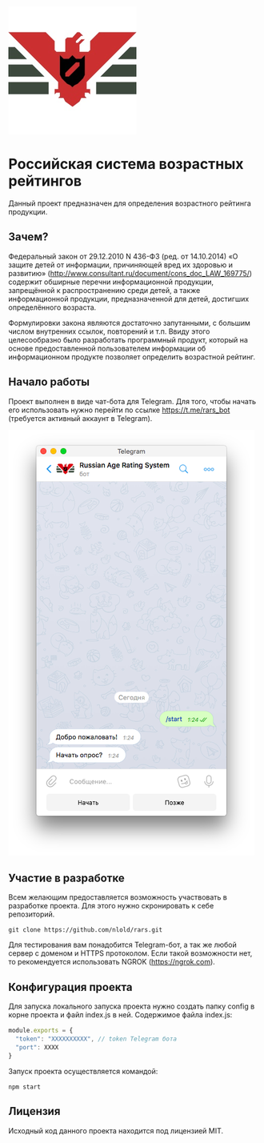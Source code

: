 ![Logo of the project](src/images/logo.jpg)

# Российская система возрастных рейтингов

Данный проект предназначен для определения возрастного рейтинга продукции.

## Зачем?

Федеральный закон от 29.12.2010 N 436-ФЗ (ред. от 14.10.2014) «О защите детей от информации, причиняющей вред их здоровью и развитию» (http://www.consultant.ru/document/cons_doc_LAW_169775/) содержит обширные перечни информационной продукции, запрещённой к распространению среди детей, а также информационной продукции, предназначенной для детей, достигших определённого возраста. 

Формулировки закона являются достаточно запутанными, с большим числом внутренних ссылок, повторений и т.п. Ввиду этого целесообразно было разработать программный продукт, который на основе предоставленной пользователем информации об информационном продукте позволяет определить возрастной рейтинг. 

## Начало работы

Проект выполнен в виде чат-бота для Telegram. Для того, чтобы начать его использовать нужно перейти по ссылке https://t.me/rars_bot (требуется активный аккаунт в Telegram).  

![Example view](src/images/example.png)

## Участие в разработке

Всем желающим предоставляется возможность участвовать в разработке проекта. Для этого нужно скронировать к себе репозиторий. 

```shell
git clone https://github.com/nlold/rars.git
```

Для тестирования вам понадобится Telegram-бот, а так же любой сервер с доменом и HTTPS протоколом. Если такой возможности нет, то рекомендуется использовать NGROK (https://ngrok.com).

## Конфигурация проекта

Для запуска локального запуска проекта нужно создать папку config в корне проекта и файл index.js в ней. Содержимое файла index.js:

```javascript
module.exports = {
  "token": "XXXXXXXXXX", // token Telegram бота
  "port": XXXX
}
```

Запуск проекта осуществляется командой:

```shell
npm start
```

## Лицензия

Исходный код данного проекта находится под лицензией MIT.